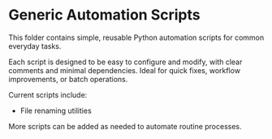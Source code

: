 # Generic Automation Scripts

This folder contains simple, reusable Python automation scripts for common everyday tasks.

Each script is designed to be easy to configure and modify, with clear comments and minimal dependencies. Ideal for quick fixes, workflow improvements, or batch operations.

Current scripts include:
- File renaming utilities

More scripts can be added as needed to automate routine processes.
